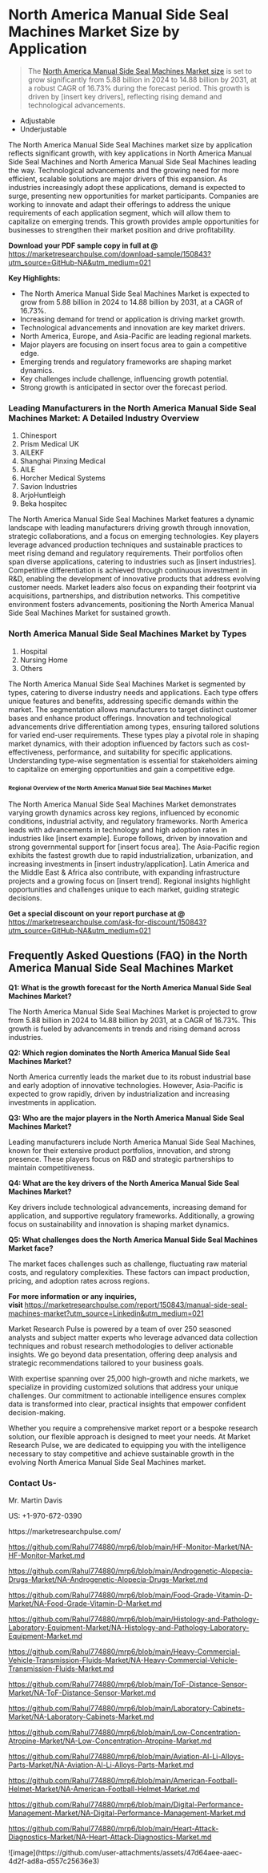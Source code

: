 <h1>North America Manual Side Seal Machines Market&nbsp;Size by Application</h1><blockquote><p>The <a href="https://marketresearchpulse.com/download-sample/150843?utm_source=GitHub-NA&amp;utm_medium=021">North America Manual Side Seal Machines Market size</a> is set to grow significantly from 5.88 billion in 2024 to 14.88 billion by 2031, at a robust CAGR of 16.73% during the forecast period. This growth is driven by [insert key drivers], reflecting rising demand and technological advancements.</p></blockquote><ul><li>Adjustable<li> Underjustable</li></ul><p>The North America Manual Side Seal Machines market size by application reflects significant growth, with key applications in North America Manual Side Seal Machines and North America Manual Side Seal Machines leading the way. Technological advancements and the growing need for more efficient, scalable solutions are major drivers of this expansion. As industries increasingly adopt these applications, demand is expected to surge, presenting new opportunities for market participants. Companies are working to innovate and adapt their offerings to address the unique requirements of each application segment, which will allow them to capitalize on emerging trends. This growth provides ample opportunities for businesses to strengthen their market position and drive profitability.</p><p><strong>Download your PDF sample copy in full at @ </strong><a href="https://marketresearchpulse.com/download-sample/150843?utm_source=GitHub-NA&amp;utm_medium=021">https://marketresearchpulse.com/download-sample/150843?utm_source=GitHub-NA&amp;utm_medium=021</a></p><p><strong>Key Highlights: </strong></p><ul><li>The North America Manual Side Seal Machines Market is expected to grow from 5.88 billion in 2024 to 14.88 billion by 2031, at a CAGR of 16.73%.</li><li>Increasing demand for trend or application is driving market growth.</li><li>Technological advancements and innovation are key market drivers.</li><li>North America, Europe, and Asia-Pacific are leading regional markets.</li><li>Major players are focusing on insert focus area to gain a competitive edge.</li><li>Emerging trends and regulatory frameworks are shaping market dynamics.</li><li>Key challenges include challenge, influencing growth potential.</li><li>Strong growth is anticipated in sector over the forecast period.</li></ul><h3>Leading Manufacturers in the North America Manual Side Seal Machines Market: A Detailed Industry Overview</h3><ol><li>Chinesport</li><li>Prism Medical UK</li><li>AILEKF</li><li>Shanghai Pinxing Medical</li><li>AILE</li><li>Horcher Medical Systems</li><li>Savion Industries</li><li>ArjoHuntleigh</li><li>Beka hospitec</li></ol><div class="flex max-w-full flex-col flex-grow"><div class="min-h-8 text-message flex w-full flex-col items-end gap-2 whitespace-normal break-words [.text-message+&amp;]:mt-5" dir="auto" data-message-author-role="assistant" data-message-id="fd8432e4-4910-450d-b182-61b7bfb0a01f" data-message-model-slug="gpt-4o"><div class="flex w-full flex-col gap-1 empty:hidden first:pt-[3px]"><div class="markdown prose w-full break-words dark:prose-invert light"><p>The North America Manual Side Seal Machines Market features a dynamic landscape with leading manufacturers driving growth through innovation, strategic collaborations, and a focus on emerging technologies. Key players leverage advanced production techniques and sustainable practices to meet rising demand and regulatory requirements. Their portfolios often span diverse applications, catering to industries such as [insert industries]. Competitive differentiation is achieved through continuous investment in R&amp;D, enabling the development of innovative products that address evolving customer needs. Market leaders also focus on expanding their footprint via acquisitions, partnerships, and distribution networks. This competitive environment fosters advancements, positioning the North America Manual Side Seal Machines Market for sustained growth.</p></div></div></div></div><h3>North America Manual Side Seal Machines Market by Types</h3><ol><li>Hospital<li> Nursing Home<li> Others</li></ol><div class="flex max-w-full flex-col flex-grow"><div class="min-h-8 text-message flex w-full flex-col items-end gap-2 whitespace-normal break-words [.text-message+&amp;]:mt-5" dir="auto" data-message-author-role="assistant" data-message-id="084470be-0bb7-4664-bddf-5156b4f41249" data-message-model-slug="gpt-4o-mini"><div class="flex w-full flex-col gap-1 empty:hidden first:pt-[3px]"><div class="markdown prose w-full break-words dark:prose-invert light"><p>The North America Manual Side Seal Machines Market is segmented by types, catering to diverse industry needs and applications. Each type offers unique features and benefits, addressing specific demands within the market. The segmentation allows manufacturers to target distinct customer bases and enhance product offerings. Innovation and technological advancements drive differentiation among types, ensuring tailored solutions for varied end-user requirements. These types play a pivotal role in shaping market dynamics, with their adoption influenced by factors such as cost-effectiveness, performance, and suitability for specific applications. Understanding type-wise segmentation is essential for stakeholders aiming to capitalize on emerging opportunities and gain a competitive edge.</p></div></div></div></div><h3><span style="font-size: 11px;">Regional Overview of the North America Manual Side Seal Machines Market</span></h3><div class="flex max-w-full flex-col flex-grow"><div class="min-h-8 text-message flex w-full flex-col items-end gap-2 whitespace-normal break-words [.text-message+&amp;]:mt-5" dir="auto" data-message-author-role="assistant" data-message-id="e9038762-ce64-4e30-91c9-9bd413514231" data-message-model-slug="gpt-4o-mini"><div class="flex w-full flex-col gap-1 empty:hidden first:pt-[3px]"><div class="markdown prose w-full break-words dark:prose-invert light"><p>The North America Manual Side Seal Machines Market demonstrates varying growth dynamics across key regions, influenced by economic conditions, industrial activity, and regulatory frameworks. North America leads with advancements in technology and high adoption rates in industries like [insert example]. Europe follows, driven by innovation and strong governmental support for [insert focus area]. The Asia-Pacific region exhibits the fastest growth due to rapid industrialization, urbanization, and increasing investments in [insert industry/application]. Latin America and the Middle East &amp; Africa also contribute, with expanding infrastructure projects and a growing focus on [insert trend]. Regional insights highlight opportunities and challenges unique to each market, guiding strategic decisions.</p></div></div></div></div><p><strong>Get a special discount on your report purchase at @ </strong><a href="https://marketresearchpulse.com/ask-for-discount/150843?utm_source=GitHub-NA&amp;utm_medium=021">https://marketresearchpulse.com/ask-for-discount/150843?utm_source=GitHub-NA&amp;utm_medium=021</a></p><h2>Frequently Asked Questions (FAQ) in the North America Manual Side Seal Machines Market</h2><p><strong>Q1: What is the growth forecast for the North America Manual Side Seal Machines Market?</strong></p><p>The North America Manual Side Seal Machines Market is projected to grow from 5.88 billion in 2024 to 14.88 billion by 2031, at a CAGR of 16.73%. This growth is fueled by advancements in trends and rising demand across industries.</p><p><strong>Q2: Which region dominates the North America Manual Side Seal Machines Market?</strong></p><p>North America currently leads the market due to its robust industrial base and early adoption of innovative technologies. However, Asia-Pacific is expected to grow rapidly, driven by industrialization and increasing investments in application.</p><p><strong>Q3: Who are the major players in the North America Manual Side Seal Machines Market?</strong></p><p>Leading manufacturers include North America Manual Side Seal Machines, known for their extensive product portfolios, innovation, and strong presence. These players focus on R&amp;D and strategic partnerships to maintain competitiveness.</p><p><strong>Q4: What are the key drivers of the North America Manual Side Seal Machines Market?</strong></p><p>Key drivers include technological advancements, increasing demand for application, and supportive regulatory frameworks. Additionally, a growing focus on sustainability and innovation is shaping market dynamics.</p><p><strong>Q5: What challenges does the North America Manual Side Seal Machines Market face?</strong></p><p>The market faces challenges such as challenge, fluctuating raw material costs, and regulatory complexities. These factors can impact production, pricing, and adoption rates across regions.</p><p><strong>For more information or any inquiries, visit&nbsp;</strong><a href="https://marketresearchpulse.com/report/150843/manual-side-seal-machines-market?utm_source=Linkedin&utm_medium=021">https://marketresearchpulse.com/report/150843/manual-side-seal-machines-market?utm_source=Linkedin&utm_medium=021</a></p><p>Market Research Pulse is powered by a team of over 250 seasoned analysts and subject matter experts who leverage advanced data collection techniques and robust research methodologies to deliver actionable insights. We go beyond data presentation, offering deep analysis and strategic recommendations tailored to your business goals.</p><p>With expertise spanning over 25,000 high-growth and niche markets, we specialize in providing customized solutions that address your unique challenges. Our commitment to actionable intelligence ensures complex data is transformed into clear, practical insights that empower confident decision-making.</p><p>Whether you require a comprehensive market report or a bespoke research solution, our flexible approach is designed to meet your needs. At Market Research Pulse, we are dedicated to equipping you with the intelligence necessary to stay competitive and achieve sustainable growth in the evolving North America Manual Side Seal Machines market.</p><h3><strong>Contact Us-</strong></h3><p>Mr. Martin Davis</p><p>US: +1-970-672-0390</p><p>https://marketresearchpulse.com/</p><p><a href="https://github.com/Rahul774880/mrp6/blob/main/HF-Monitor-Market/NA-HF-Monitor-Market.md">https://github.com/Rahul774880/mrp6/blob/main/HF-Monitor-Market/NA-HF-Monitor-Market.md</a></p><p><a href="https://github.com/Rahul774880/mrp6/blob/main/Androgenetic-Alopecia-Drugs-Market/NA-Androgenetic-Alopecia-Drugs-Market.md">https://github.com/Rahul774880/mrp6/blob/main/Androgenetic-Alopecia-Drugs-Market/NA-Androgenetic-Alopecia-Drugs-Market.md</a></p><p><a href="https://github.com/Rahul774880/mrp6/blob/main/Food-Grade-Vitamin-D-Market/NA-Food-Grade-Vitamin-D-Market.md">https://github.com/Rahul774880/mrp6/blob/main/Food-Grade-Vitamin-D-Market/NA-Food-Grade-Vitamin-D-Market.md</a></p><p><a href="https://github.com/Rahul774880/mrp6/blob/main/Histology-and-Pathology-Laboratory-Equipment-Market/NA-Histology-and-Pathology-Laboratory-Equipment-Market.md">https://github.com/Rahul774880/mrp6/blob/main/Histology-and-Pathology-Laboratory-Equipment-Market/NA-Histology-and-Pathology-Laboratory-Equipment-Market.md</a></p><p><a href="https://github.com/Rahul774880/mrp6/blob/main/Heavy-Commercial-Vehicle-Transmission-Fluids-Market/NA-Heavy-Commercial-Vehicle-Transmission-Fluids-Market.md">https://github.com/Rahul774880/mrp6/blob/main/Heavy-Commercial-Vehicle-Transmission-Fluids-Market/NA-Heavy-Commercial-Vehicle-Transmission-Fluids-Market.md</a></p><p><a href="https://github.com/Rahul774880/mrp6/blob/main/ToF-Distance-Sensor-Market/NA-ToF-Distance-Sensor-Market.md">https://github.com/Rahul774880/mrp6/blob/main/ToF-Distance-Sensor-Market/NA-ToF-Distance-Sensor-Market.md</a></p><p><a href="https://github.com/Rahul774880/mrp6/blob/main/Laboratory-Cabinets-Market/NA-Laboratory-Cabinets-Market.md">https://github.com/Rahul774880/mrp6/blob/main/Laboratory-Cabinets-Market/NA-Laboratory-Cabinets-Market.md</a></p><p><a href="https://github.com/Rahul774880/mrp6/blob/main/Low-Concentration-Atropine-Market/NA-Low-Concentration-Atropine-Market.md">https://github.com/Rahul774880/mrp6/blob/main/Low-Concentration-Atropine-Market/NA-Low-Concentration-Atropine-Market.md</a></p><p><a href="https://github.com/Rahul774880/mrp6/blob/main/Aviation-Al-Li-Alloys-Parts-Market/NA-Aviation-Al-Li-Alloys-Parts-Market.md">https://github.com/Rahul774880/mrp6/blob/main/Aviation-Al-Li-Alloys-Parts-Market/NA-Aviation-Al-Li-Alloys-Parts-Market.md</a></p><p><a href="https://github.com/Rahul774880/mrp6/blob/main/American-Football-Helmet-Market/NA-American-Football-Helmet-Market.md">https://github.com/Rahul774880/mrp6/blob/main/American-Football-Helmet-Market/NA-American-Football-Helmet-Market.md</a></p><p><a href="https://github.com/Rahul774880/mrp6/blob/main/Digital-Performance-Management-Market/NA-Digital-Performance-Management-Market.md">https://github.com/Rahul774880/mrp6/blob/main/Digital-Performance-Management-Market/NA-Digital-Performance-Management-Market.md</a></p><p><a href="https://github.com/Rahul774880/mrp6/blob/main/Heart-Attack-Diagnostics-Market/NA-Heart-Attack-Diagnostics-Market.md">https://github.com/Rahul774880/mrp6/blob/main/Heart-Attack-Diagnostics-Market/NA-Heart-Attack-Diagnostics-Market.md</a></p>
![image](https://github.com/user-attachments/assets/47d64aee-aaec-4d2f-ad8a-d557c25636e3)
